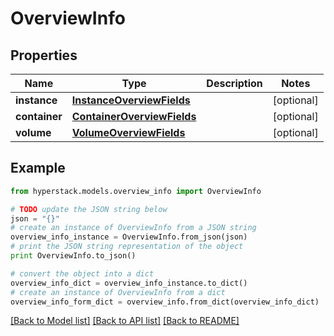 # OverviewInfo


## Properties

Name | Type | Description | Notes
------------ | ------------- | ------------- | -------------
**instance** | [**InstanceOverviewFields**](InstanceOverviewFields.md) |  | [optional] 
**container** | [**ContainerOverviewFields**](ContainerOverviewFields.md) |  | [optional] 
**volume** | [**VolumeOverviewFields**](VolumeOverviewFields.md) |  | [optional] 

## Example

```python
from hyperstack.models.overview_info import OverviewInfo

# TODO update the JSON string below
json = "{}"
# create an instance of OverviewInfo from a JSON string
overview_info_instance = OverviewInfo.from_json(json)
# print the JSON string representation of the object
print OverviewInfo.to_json()

# convert the object into a dict
overview_info_dict = overview_info_instance.to_dict()
# create an instance of OverviewInfo from a dict
overview_info_form_dict = overview_info.from_dict(overview_info_dict)
```
[[Back to Model list]](../README.md#documentation-for-models) [[Back to API list]](../README.md#documentation-for-api-endpoints) [[Back to README]](../README.md)


